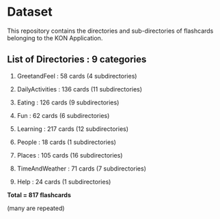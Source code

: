 # Dataset
This repository contains the directories and sub-directories of flashcards belonging to the KON Application.

## List of Directories : 9 categories
1. GreetandFeel : 58 cards
(4 subdirectories)

2. DailyActivities : 136 cards 
(11 subdirectories)

3. Eating : 126 cards 
(9 subdirectories)

4. Fun : 62 cards 
(6 subdirectories)

5. Learning : 217 cards 
(12 subdirectories)

6. People : 18 cards 
(1 subdirectories)

7. Places : 105 cards 
(16 subdirectories)

8. TimeAndWeather : 71 cards 
(7 subdirectories)

9. Help : 24 cards 
(1 subdirectories)

**Total = 817 flashcards**

(many are repeated)
